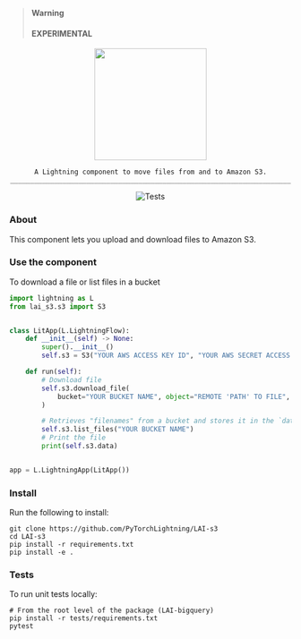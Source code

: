 > **Warning**
>
> #### EXPERIMENTAL

<!---:lai-name: BigQuery--->

<div align="center">
<img src="static/s3-icon.svg" width="200px">

```
A Lightning component to move files from and to Amazon S3.
______________________________________________________________________
```

![Tests](https://github.com/PyTorchLightning/LAI-bigquery/actions/workflows/ci-testing.yml/badge.svg)

</div>

### About

This component lets you upload and download files to Amazon S3.

### Use the component

To download a file or list files in a bucket

```python
import lightning as L
from lai_s3.s3 import S3


class LitApp(L.LightningFlow):
    def __init__(self) -> None:
        super().__init__()
        self.s3 = S3("YOUR AWS ACCESS KEY ID", "YOUR AWS SECRET ACCESS KEY")

    def run(self):
        # Download file
        self.s3.download_file(
            bucket="YOUR BUCKET NAME", object="REMOTE 'PATH' TO FILE", filename="NAME OF DOWNLOADED FILE"
        )

        # Retrieves "filenames" from a bucket and stores it in the `data` attr
        self.s3.list_files("YOUR BUCKET NAME")
        # Print the file
        print(self.s3.data)


app = L.LightningApp(LitApp())
```

### Install

Run the following to install:

```shell
git clone https://github.com/PyTorchLightning/LAI-s3
cd LAI-s3
pip install -r requirements.txt
pip install -e .
```

### Tests

To run unit tests locally:

```shell
# From the root level of the package (LAI-bigquery)
pip install -r tests/requirements.txt
pytest
```
